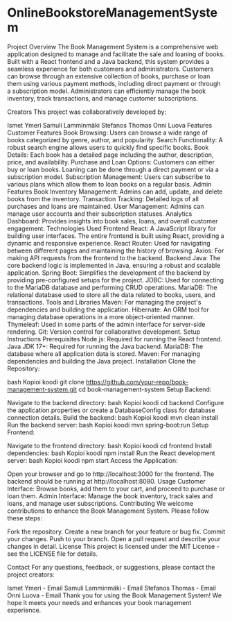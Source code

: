 # OnlineBookstoreManagementSystem

Project Overview
The Book Management System is a comprehensive web application designed to manage and facilitate the sale and loaning of books. Built with a React frontend and a Java backend, this system provides a seamless experience for both customers and administrators. Customers can browse through an extensive collection of books, purchase or loan them using various payment methods, including direct payment or through a subscription model. Administrators can efficiently manage the book inventory, track transactions, and manage customer subscriptions.

Creators
This project was collaboratively developed by:

Ismet Ymeri
Samuli Lamminmäki
Stefanos Thomas
Onni Luova
Features
Customer Features
Book Browsing: Users can browse a wide range of books categorized by genre, author, and popularity.
Search Functionality: A robust search engine allows users to quickly find specific books.
Book Details: Each book has a detailed page including the author, description, price, and availability.
Purchase and Loan Options: Customers can either buy or loan books. Loaning can be done through a direct payment or via a subscription model.
Subscription Management: Users can subscribe to various plans which allow them to loan books on a regular basis.
Admin Features
Book Inventory Management: Admins can add, update, and delete books from the inventory.
Transaction Tracking: Detailed logs of all purchases and loans are maintained.
User Management: Admins can manage user accounts and their subscription statuses.
Analytics Dashboard: Provides insights into book sales, loans, and overall customer engagement.
Technologies Used
Frontend
React: A JavaScript library for building user interfaces. The entire frontend is built using React, providing a dynamic and responsive experience.
React Router: Used for navigating between different pages and maintaining the history of browsing.
Axios: For making API requests from the frontend to the backend.
Backend
Java: The core backend logic is implemented in Java, ensuring a robust and scalable application.
Spring Boot: Simplifies the development of the backend by providing pre-configured setups for the project.
JDBC: Used for connecting to the MariaDB database and performing CRUD operations.
MariaDB: The relational database used to store all the data related to books, users, and transactions.
Tools and Libraries
Maven: For managing the project's dependencies and building the application.
Hibernate: An ORM tool for managing database operations in a more object-oriented manner.
Thymeleaf: Used in some parts of the admin interface for server-side rendering.
Git: Version control for collaborative development.
Setup Instructions
Prerequisites
Node.js: Required for running the React frontend.
Java JDK 17+: Required for running the Java backend.
MariaDB: The database where all application data is stored.
Maven: For managing dependencies and building the Java project.
Installation
Clone the Repository:

bash
Kopioi koodi
git clone https://github.com/your-repo/book-management-system.git
cd book-management-system
Setup Backend:

Navigate to the backend directory:
bash
Kopioi koodi
cd backend
Configure the application.properties or create a DatabaseConfig class for database connection details.
Build the backend:
bash
Kopioi koodi
mvn clean install
Run the backend server:
bash
Kopioi koodi
mvn spring-boot:run
Setup Frontend:

Navigate to the frontend directory:
bash
Kopioi koodi
cd frontend
Install dependencies:
bash
Kopioi koodi
npm install
Run the React development server:
bash
Kopioi koodi
npm start
Access the Application:

Open your browser and go to http://localhost:3000 for the frontend.
The backend should be running at http://localhost:8080.
Usage
Customer Interface: Browse books, add them to your cart, and proceed to purchase or loan them.
Admin Interface: Manage the book inventory, track sales and loans, and manage user subscriptions.
Contributing
We welcome contributions to enhance the Book Management System. Please follow these steps:

Fork the repository.
Create a new branch for your feature or bug fix.
Commit your changes.
Push to your branch.
Open a pull request and describe your changes in detail.
License
This project is licensed under the MIT License - see the LICENSE file for details.

Contact
For any questions, feedback, or suggestions, please contact the project creators:

Ismet Ymeri - Email
Samuli Lamminmäki - Email
Stefanos Thomas - Email
Onni Luova - Email
Thank you for using the Book Management System! We hope it meets your needs and enhances your book management experience.
